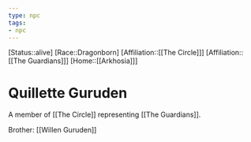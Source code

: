 ```yaml
---
type: npc
tags:
- npc
---
```

[Status::alive]
[Race::Dragonborn]
[Affiliation::[[The Circle]]]
[Affiliation::[[The Guardians]]]
[Home::[[Arkhosia]]]

# Quillette Guruden

A member of [[The Circle]] representing [[The Guardians]]. 

Brother: [[Willen Guruden]]
